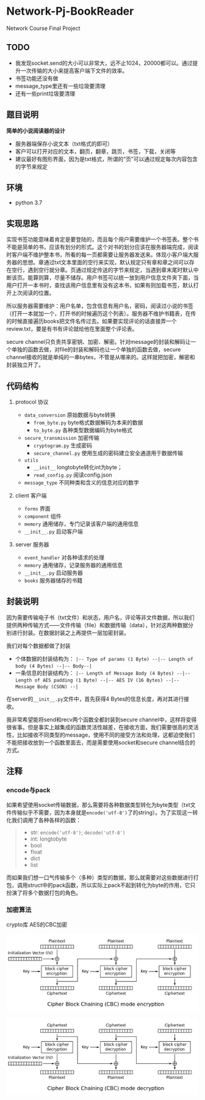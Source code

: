 # Network-Pj-BookReader
Network Course Final Project  

## TODO
- 我发现socket.send的大小可以非常大，远不止1024，20000都可以。通过提升一次传输的大小来提高客户端下文件的效率。
- 书签功能还没有做
- message_type里还有一些垃圾要清理
- 还有一些print垃圾要清理

## 题目说明
**简单的小说阅读器的设计**

- 服务器端保存小说文本（txt格式的即可）
- 客户可以打开对应的文本，翻页，翻章，跳页，书签，下载，关闭等
- 建议最好有图形界面，因为是txt格式，所谓的“页”可以通过规定每次内容包含的字节来规定

## 环境
- python 3.7

## 实现思路
实现书签功能意味着肯定是要登陆的，而且每个用户需要维护一个书签表。整个书不能是简单的书，应该有划分的形式。这个对书的划分应该在服务器端完成，阅读时客户端不维护整本书，所看的每一页都需要让服务器发送来。体现小客户端大服务器的思想。章通过txt文本里面的空行来实现，默认规定只有章和章之间可以存在空行，遇到空行就分章。页通过规定传送的字节来规定，当遇到章末尾时默认中断该页。能算则算，尽量不储存。用户书签可以统一放到用户信息文件夹下面，当用户打开一本书时，查找该用户信息里有没有这本书，如果有则加载书签，默认打开上次阅读的位置。

所以服务器需要维护：用户名单，包含信息有用户名，密码，阅读过小说的书签（打开一本就加一个，打开书的时候遍历这个列表）。服务器不维护书籍表，在传的时候直接遍历books把文件名传过去。如果要实现评论的话直接弄一个review.txt，要是有书有评论就给他在里面整个评论表。

secure channel只负责共享密钥、加密、解密。针对message的封装和解码让一个单独的函数去做，对file的封装和解码也让一个单独的函数去做，secure channel接收的就是单纯的一串bytes，不管是从哪来的。这样就把加密，解密和封装独立开了。

## 代码结构
1. protocol 协议
    - `data_conversion` 原始数据与byte转换
        - `from_byte.py` byte格式数据解码为本来的数据
        - `to_byte.py` 各种类型数据编码为byte格式
    - `secure_transmission` 加密传输
        - `cryptogram.py` 生成密码
        - `secure_channel.py` 使用生成的密码建立安全通道用于数据传输
    - `utils` 
        - `__init__` longtobyte转化int为byte；
        - `read_config.py` 阅读config.json
    - `message_type` 不同种类和含义的信息对应的数字

2. client 客户端
    - `forms` 界面
    - `component` 组件
    - `memory` 通用储存，专门记录该客户端的通用信息
    - `__init__.py` 启动客户端

3. server 服务器
    - `event_handler` 对各种请求的处理
    - `memory` 通用储存，记录服务器的通用信息
    - `__init__.py` 启动服务器
    - `books` 服务器储存的书籍

## 封装说明
因为需要传输电子书（txt文件）和状态，用户名，评论等非文件数据，所以我们提供两种传输方式——文件传输（file）和数据传输（data），针对这两种数据分别进行封装。在数据封装之上再提供一层加密封装。

我们对每个数据都做了封装
- 个体数据的封装结构为：
`|-- Type of params (1 Byte) --|-- Length of body (4 Bytes) --|-- Body--|`
- 一条信息的封装结构为：
`|-- Length of Message Body (4 Bytes) --|-- Length of AES padding (1 Byte) --|-- AES IV (16 Bytes) --|-- Message Body (CSON) --|`

在server的`__init__.py`文件中，首先获得4 Bytes的信息长度，再对其进行接收。

我非常希望能将send和recv两个函数全都封装到secure channel中，这样将变得很省事。但是事实上越集成的函数灵活性越差，在接收方面，我们需要很高的灵活性，比如接收不同类型的message，使用不同的接受方法和处理，这都迫使我们不能把接收放到一个函数里面去，而是需要使用socket和secure channel结合的方式。

## 注释
### encode与pack
如果希望使用socket传输数据，那么需要将各种数据类型转化为byte类型（txt文件传输似乎不需要，因为本身就是`encode('utf-8')`了的string）。为了实现这一转化我们调用了各种各样的函数：
>- str: `encode('utf-8')`; `decode('utf-8')`
>- int: longtobyte
>- bool
>- float
>- dict
>- list

而如果我们想一口气传输多个（多种）类型的数据，那么就需要对这些数据进行打包，调用struct中的pack函数，所以实际上pack不起到转化为byte的作用，它只扮演了将多个数据打包的角色。

### 加密算法
crypto库 AES的CBC加密

![CBC加密](./Picture/CBC_encryption.svg.png)

![CBC解密](./Picture/CBC_decryption.svg.png)
